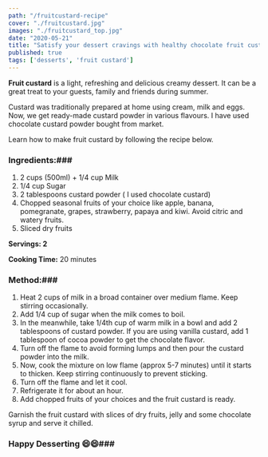 ```yaml
---
path: "/fruitcustard-recipe"
cover: "./fruitcustard.jpg"
images: "./fruitcustard_top.jpg"
date: "2020-05-21"
title: "Satisfy your dessert cravings with healthy chocolate fruit custard!"
published: true
tags: ['desserts', 'fruit custard']
---
```

 
 **Fruit custard** is a light, refreshing and delicious creamy dessert.
 It can be a great treat to your guests, family and friends during summer.

Custard was traditionally prepared at home using cream, milk and eggs. Now, we get ready-made custard powder in various flavours. I have used chocolate custard powder bought from market.

Learn how to make fruit custard by following the recipe below.

### Ingredients:###

1. 2 cups (500ml) + 1/4 cup Milk
2. 1/4 cup Sugar
3. 2 tablespoons custard powder ( I used chocolate custard)
4. Chopped seasonal fruits of your choice like apple, banana, pomegranate, grapes, strawberry, papaya and kiwi. Avoid citric and watery fruits.
5. Sliced dry fruits

**Servings: 2**

**Cooking Time:** 20 minutes

### Method:###

1. Heat 2 cups of milk in a broad container over medium flame. Keep stirring occasionally.
2. Add 1/4 cup of sugar when the milk comes to boil.
3. In the meanwhile, take 1/4th cup of warm milk in a bowl and add 2 tablespoons of custard powder. If you are using vanilla custard, add 1 tablespoon of cocoa powder to get the chocolate flavor.
4. Turn off the flame to avoid forming lumps and then pour the custard powder into the milk.
5. Now, cook the mixture on low flame (approx 5-7 minutes) until it starts to thicken. Keep stirring continuously to prevent sticking.
6. Turn off the flame and let it cool.
7. Refrigerate it for about an hour.
8. Add chopped fruits of your choices and the fruit custard is ready.

Garnish the fruit custard with slices of dry fruits, jelly and some chocolate syrup and serve it chilled.

### Happy Desserting 😄😄###